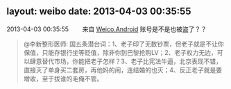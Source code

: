layout: weibo
date: 2013-04-03 00:35:55
---
<meta name="referrer" content="no-referrer" />

2013-04-03 00:35:55  &nbsp;&nbsp;&nbsp;&nbsp;&nbsp;&nbsp; 来自 <a href="http://app.weibo.com/t/feed/l4RWD" rel="nofollow">Weico.Android</a>
账号是不是也被盗了？？
>  @李新整形医师: 国五条潜台词：1、老子印了无数钞票，但老子就是不让你保值，只能存银行坐等贬值，除非你到巴黎抢购LV；2、老子权力无边，可以肆意替代市场，你能把老子怎样？3、老子比宪法牛逼，北京表现不错，直接灭了单身买二套房，再他妈的闹，连结婚的也灭；4、反正老子就是要增收，至于拔谁的毛俺不管。 ​​​
